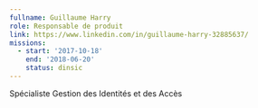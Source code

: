 ```yaml
---
fullname: Guillaume Harry
role: Responsable de produit
link: https://www.linkedin.com/in/guillaume-harry-32885637/
missions:
  - start: '2017-10-18'
    end: '2018-06-20'
    status: dinsic
---
```


Spécialiste Gestion des Identités et des Accès
